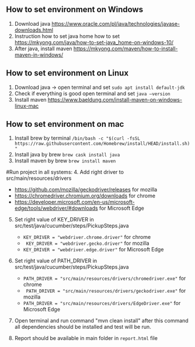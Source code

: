 ## How to set environment on Windows
1. Download java https://www.oracle.com/pl/java/technologies/javase-downloads.html
2. Instruction how to set java home how to set https://mkyong.com/java/how-to-set-java_home-on-windows-10/
3. After java, install maven https://mkyong.com/maven/how-to-install-maven-in-windows/

## How to set environment on Linux
1. Download java -> open terminal and set `sudo apt install default-jdk`
2. Check if everything is good open terminal and set `java –version`
3. Install maven https://www.baeldung.com/install-maven-on-windows-linux-mac

## How to set environment on mac
1. Install brew by terminal `/bin/bash -c "$(curl -fsSL https://raw.githubusercontent.com/Homebrew/install/HEAD/install.sh)"`
2. Install java by brew `brew cask install java`
3. Install maven by brew `brew install maven`

#Run project in all systems:
4. Add right driver to src/main/resources/drivers
   * https://github.com/mozilla/geckodriver/releases for mozilla
   * https://chromedriver.chromium.org/downloads for chrome
   * https://developer.microsoft.com/en-us/microsoft-edge/tools/webdriver/#downloads for Microsoft Edge

5. Set right value of KEY_DRIVER in src/test/java/cucumber/steps/PickupSteps.java
   *  `KEY_DRIVER = "webdriver.chrome.driver"` for chrome
   * ` KEY_DRIVER = "webdriver.gecko.driver"` for mozilla
   *  `KEY_DRIVER = "webdriver.edge.driver"` for Microsoft Edge

6. Set right value of PATH_DRIVER in src/test/java/cucumber/steps/PickupSteps.java
   *  `PATH_DRIVER = "src/main/resources/drivers/chromedriver.exe"` for chrome
   * ` PATH_DRIVER = "src/main/resources/drivers/geckodriver.exe"` for mozilla
   *  `PATH_DRIVER = "src/main/resources/drivers/EdgeDriver.exe"` for Microsoft Edge

7. Open terminal and run command "mvn clean install" after this command all dependencies should be installed and test will be run.
8. Report should be available in main folder in `report.html` file